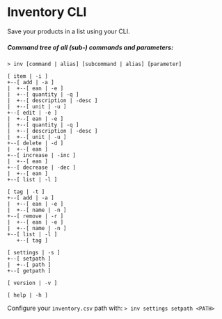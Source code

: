 # Inventory CLI

Save your products in a list using your CLI.

##### Command tree of all (sub-) commands and parameters:
```
> inv [command | alias] [subcommand | alias] [parameter]

[ item | -i ]
+--[ add | -a ]
|  +--[ ean | -e ]
|  +--[ quantity | -q ]
|  +--[ description | -desc ]
|  +--[ unit | -u ]
+--[ edit | -e ]
|  +--[ ean | -e ]
|  +--[ quantity | -q ]
|  +--[ description | -desc ]
|  +--[ unit | -u ]
+--[ delete | -d ]
|  +--[ ean ]
+--[ increase | -inc ]
|  +--[ ean ]
+--[ decrease | -dec ]
|  +--[ ean ]
+--[ list | -l ]

[ tag | -t ]
+--[ add | -a ]
|  +--[ ean | -e ]
|  +--[ name | -n ]
+--[ remove | -r ]
|  +--[ ean | -e ]
|  +--[ name | -n ]
+--[ list | -l ]
   +--[ tag ]

[ settings | -s ]
+--[ setpath ]
|  +--[ path ]
+--[ getpath ]

[ version | -v ]

[ help | -h ]
```

Configure your `inventory.csv` path with:
`> inv settings setpath <PATH>`
